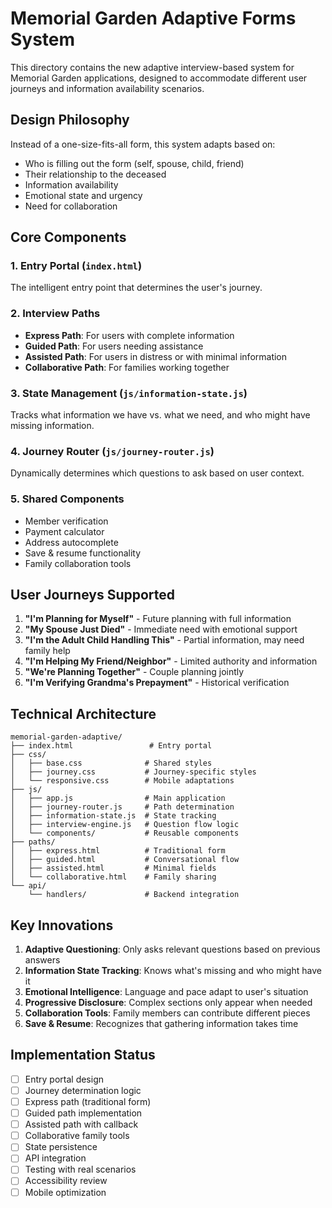 # Memorial Garden Adaptive Forms System

This directory contains the new adaptive interview-based system for Memorial Garden applications, designed to accommodate different user journeys and information availability scenarios.

## Design Philosophy

Instead of a one-size-fits-all form, this system adapts based on:
- Who is filling out the form (self, spouse, child, friend)
- Their relationship to the deceased
- Information availability
- Emotional state and urgency
- Need for collaboration

## Core Components

### 1. Entry Portal (`index.html`)
The intelligent entry point that determines the user's journey.

### 2. Interview Paths
- **Express Path**: For users with complete information
- **Guided Path**: For users needing assistance
- **Assisted Path**: For users in distress or with minimal information
- **Collaborative Path**: For families working together

### 3. State Management (`js/information-state.js`)
Tracks what information we have vs. what we need, and who might have missing information.

### 4. Journey Router (`js/journey-router.js`)
Dynamically determines which questions to ask based on user context.

### 5. Shared Components
- Member verification
- Payment calculator
- Address autocomplete
- Save & resume functionality
- Family collaboration tools

## User Journeys Supported

1. **"I'm Planning for Myself"** - Future planning with full information
2. **"My Spouse Just Died"** - Immediate need with emotional support
3. **"I'm the Adult Child Handling This"** - Partial information, may need family help
4. **"I'm Helping My Friend/Neighbor"** - Limited authority and information
5. **"We're Planning Together"** - Couple planning jointly
6. **"I'm Verifying Grandma's Prepayment"** - Historical verification

## Technical Architecture

```
memorial-garden-adaptive/
├── index.html                 # Entry portal
├── css/
│   ├── base.css              # Shared styles
│   ├── journey.css           # Journey-specific styles
│   └── responsive.css        # Mobile adaptations
├── js/
│   ├── app.js                # Main application
│   ├── journey-router.js     # Path determination
│   ├── information-state.js  # State tracking
│   ├── interview-engine.js   # Question flow logic
│   └── components/           # Reusable components
├── paths/
│   ├── express.html          # Traditional form
│   ├── guided.html           # Conversational flow
│   ├── assisted.html         # Minimal fields
│   └── collaborative.html    # Family sharing
└── api/
    └── handlers/             # Backend integration
```

## Key Innovations

1. **Adaptive Questioning**: Only asks relevant questions based on previous answers
2. **Information State Tracking**: Knows what's missing and who might have it
3. **Emotional Intelligence**: Language and pace adapt to user's situation
4. **Progressive Disclosure**: Complex sections only appear when needed
5. **Collaboration Tools**: Family members can contribute different pieces
6. **Save & Resume**: Recognizes that gathering information takes time

## Implementation Status

- [ ] Entry portal design
- [ ] Journey determination logic
- [ ] Express path (traditional form)
- [ ] Guided path implementation
- [ ] Assisted path with callback
- [ ] Collaborative family tools
- [ ] State persistence
- [ ] API integration
- [ ] Testing with real scenarios
- [ ] Accessibility review
- [ ] Mobile optimization